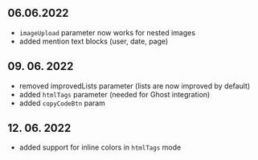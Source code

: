 ## 06.06.2022

-  `imageUpload` parameter now works for nested images
-  added mention text blocks (user, date, page)

## 09. 06. 2022

-  removed improvedLists parameter (lists are now improved by default)
-  added `htmlTags` parameter (needed for Ghost integration)
-  added `copyCodeBtn` param

## 12. 06. 2022

-  added support for inline colors in `htmlTags` mode

